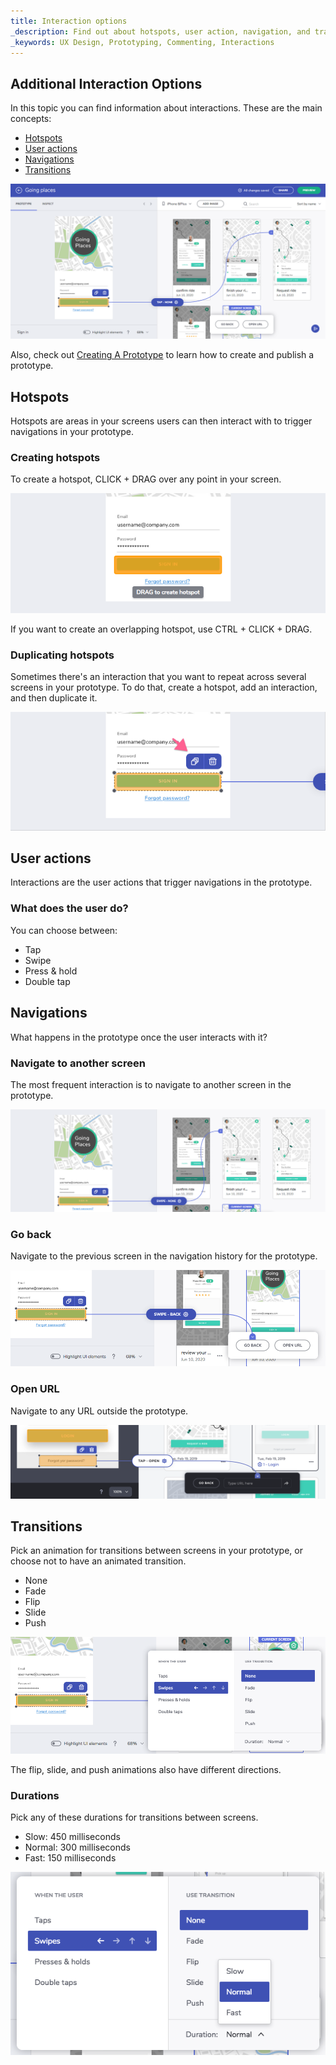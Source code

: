 ```yaml
---
title: Interaction options
_description: Find out about hotspots, user action, navigation, and transitions
_keywords: UX Design, Prototyping, Commenting, Interactions
---
```


## Additional Interaction Options

In this topic you can find information about interactions. These are the main concepts:

- [Hotspots][a-1]
- [User actions][a-2]
- [Navigations][a-3]
- [Transitions][a-4]

<div class="divider--half"></div>
<img class="responsive-img" src="../images/interaction_options_1.png" srcset="../images/interaction_options_1@2x.png 2x" />
<div class="divider--half"></div>
<div class="divider--half"></div>
<div class="divider--half"></div>
<div class="divider--half"></div>
<div class="divider--half"></div>

Also, check out [Creating A Prototype][topic-1] to learn how to create and publish a prototype.

## Hotspots

Hotspots are areas in your screens users can then interact with to trigger navigations in your prototype.

### Creating hotspots

To create a hotspot, CLICK + DRAG over any point in your screen.

<div class="divider--half"></div>
<img class="responsive-img" src="../images/interaction_options_hotspot_tooltip.png" srcset="../images/interaction_options_hotspot_tooltip@2x.png 2x" />
<div class="divider--half"></div>
<div class="divider--half"></div>
<div class="divider--half"></div>
<div class="divider--half"></div>
<div class="divider--half"></div>

If you want to create an overlapping hotspot, use CTRL + CLICK + DRAG.

### Duplicating hotspots

Sometimes there's an interaction that you want to repeat across several screens in your prototype.
To do that, create a hotspot, add an interaction, and then duplicate it.

<div class="divider--half"></div>
<img class="responsive-img" src="../images/interaction_options_hotspot_duplicate.png" srcset="../images/interaction_options_hotspot_duplicate@2x.png 2x" />
<div class="divider--half"></div>
<div class="divider--half"></div>
<div class="divider--half"></div>
<div class="divider--half"></div>
<div class="divider--half"></div>

## User actions

Interactions are the user actions that trigger navigations in the prototype.

### What does the user do?

You can choose between:

- Tap
- Swipe
- Press & hold
- Double tap

## Navigations

What happens in the prototype once the user interacts with it?

### Navigate to another screen

The most frequent interaction is to navigate to another screen in the prototype.

<div class="divider--half"></div>
<img class="responsive-img" src="../images/interaction_options_navigate.png" srcset="../images/interaction_options_navigate@2x.png 2x" />
<div class="divider--half"></div>
<div class="divider--half"></div>
<div class="divider--half"></div>
<div class="divider--half"></div>
<div class="divider--half"></div>

### Go back

Navigate to the previous screen in the navigation history for the prototype.

<div class="divider--half"></div>
<img class="responsive-img" src="../images/interaction_options_goback.png" srcset="../images/interaction_options_goback@2x.png 2x" />
<div class="divider--half"></div>
<div class="divider--half"></div>
<div class="divider--half"></div>
<div class="divider--half"></div>
<div class="divider--half"></div>

### Open URL

Navigate to any URL outside the prototype.

<div class="divider--half"></div>
<img class="responsive-img" src="../images/interaction_options_openurl.png" srcset="../images/interaction_options_openurl@2x.png 2x" />
<div class="divider--half"></div>
<div class="divider--half"></div>
<div class="divider--half"></div>
<div class="divider--half"></div>
<div class="divider--half"></div>

## Transitions

Pick an animation for transitions between screens in your prototype, or choose not to have an animated transition.

- None
- Fade
- Flip
- Slide
- Push

<div class="divider--half"></div>
<img class="responsive-img" src="../images/interaction_options_interaction_panel.png" srcset="../images/interaction_options_interaction_panel@2x.png 2x" />
<div class="divider--half"></div>
<div class="divider--half"></div>
<div class="divider--half"></div>
<div class="divider--half"></div>
<div class="divider--half"></div>

The flip, slide, and push animations also have different directions.

### Durations

Pick any of these durations for transitions between screens.

- Slow: 450 milliseconds
- Normal: 300 milliseconds
- Fast: 150 milliseconds

<div class="divider--half"></div>
<img class="responsive-img" src="../images/interaction_options_durations.png" srcset="../images/interaction_options_durations@2x.png 2x"  />
<div class="divider--half"></div>
<div class="divider--half"></div>
<div class="divider--half"></div>
<div class="divider--half"></div>
<div class="divider--half"></div>

[topic-1]: creating-a-prototype.md
[a-1]: #hotspots
[a-2]: #user-actions
[a-3]: #navigations
[a-4]: #transitions

